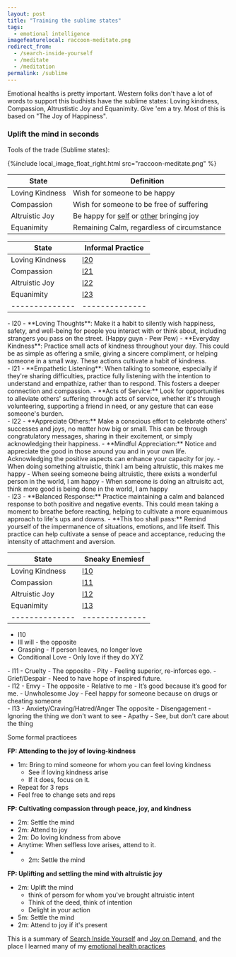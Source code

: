 ```yaml
---
layout: post
title: "Training the sublime states"
tags:
  - emotional intelligence
imagefeaturelocal: raccoon-meditate.png
redirect_from:
  - /search-inside-yourself
  - /meditate
  - /meditation
permalink: /sublime
---
```


Emotional healths is pretty important. Western folks don't have a lot of words to support this budhists have the sublime states: Loving kindness, Compassion, Altrustistic Joy and Equanimity. Give 'em a try. Most of this is based on "The Joy of Happiness".

### Uplift the mind in seconds

Tools of the trade (Sublime states):

{%include local_image_float_right.html src="raccoon-meditate.png" %}

| State           | Definition                                                   |
| --------------- | ------------------------------------------------------------ |
| Loving Kindness | Wish for someone to be happy                                 |
| Compassion      | Wish for someone to be free of suffering                     |
| Altruistic Joy  | Be happy for [self](/joy) or [other](/touching) bringing joy |
| Equanimity      | Remaining Calm, regardless of circumstance                   |

| State           | Informal Practice |
| --------------- | ----------------- |
| Loving Kindness | [l20](l20)        |
| Compassion      | [l21](l21)        |
| Altruistic Joy  | [l22](l22)        |
| Equanimity      | [l23](l23)        |
| --------------  | --------------    |

<div> </div>
- l20
- **Loving Thoughts**: Make it a habit to silently wish happiness, safety, and well-being for people you interact with or think about, including strangers you pass on the street. (Happy guyn - Pew Pew)
- **Everyday Kindness**: Practice small acts of kindness throughout your day. This could be as simple as offering a smile, giving a sincere compliment, or helping someone in a small way. These actions cultivate a habit of kindness.

<div> </div>
- l21
- **Empathetic Listening**: When talking to someone, especially if they're sharing difficulties, practice fully listening with the intention to understand and empathize, rather than to respond. This fosters a deeper connection and compassion.
- **Acts of Service:** Look for opportunities to alleviate others' suffering through acts of service, whether it's through volunteering, supporting a friend in need, or any gesture that can ease someone's burden.

<div> </div>
- l22
- **Appreciate Others:** Make a conscious effort to celebrate others' successes and joys, no matter how big or small. This can be through congratulatory messages, sharing in their excitement, or simply acknowledging their happiness.
- **Mindful Appreciation:** Notice and appreciate the good in those around you and in your own life. Acknowledging the positive aspects can enhance your capacity for joy.
- When doing something altruistic, think I am being altruistic, this makes me happy
- When seeing someone being altruistic, there exists a wonderful person in the world, I am happy
- When someone is doing an altruisitc act, think more good is being done in the world, I am happy

<div> </div>
- l23
- **Balanced Response:** Practice maintaining a calm and balanced response to both positive and negative events. This could mean taking a moment to breathe before reacting, helping to cultivate a more equanimous approach to life's ups and downs.
- **This too shall pass:** Remind yourself of the impermanence of situations, emotions, and life itself. This practice can help cultivate a sense of peace and acceptance, reducing the intensity of attachment and aversion.

<div> </div>

| State           | Sneaky Enemiesf |
| --------------- | --------------- |
| Loving Kindness | [l10](l10)      |
| Compassion      | [l11](l11)      |
| Altruistic Joy  | [l12](l12)      |
| Equanimity      | [l13](l13)      |
| --------------  | --------------  |

- l10
- Ill will - the opposite
- Grasping - If person leaves, no longer love
- Conditional Love - Only love if they do XYZ

<div> </div>
- l11
- Cruelty - The opposite
- Pity - Feeling superior, re-inforces ego.
- Grief/Despair - Need to have hope of inspired future.

<div> </div>
- l12
- Envy - The opposite
- Relative to me - It’s good because it’s good for me.
- Unwholesome Joy - Feel happy for someone because on drugs or cheating someone
<div> </div>
- l13
- Anxiety/Craving/Hatred/Anger The opposite
- Disengagement - Ignoring the thing we don't want to see
- Apathy - See, but don't care about the thing
<div> </div>

Some formal practicees

**FP: Attending to the joy of loving-kindness**

- 1m: Bring to mind someone for whom you can feel loving kindness
  - See if loving kindness arise
  - If it does, focus on it.
- Repeat for 3 reps
- Feel free to change sets and reps

**FP: Cultivating compassion through peace, joy, and kindness**

- 2m: Settle the mind
- 2m: Attend to joy
- 2m: Do loving kindness from above
- Anytime: When selfless love arises, attend to it.
- - 2m: Settle the mind

**FP: Uplifting and settling the mind with altruistic joy**

- 2m: Uplift the mind
  - think of persom for whom you've brought altruistic intent
  - Think of the deed, think of intention
  - Delight in your action
- 5m: Settle the mind
- 2m: Attend to joy if it's present

This is a summary of [Search Inside Yourself](http://www.amazon.com/gp/product/B0070XF474/ref=dp-kindle-redirect?ie=UTF8&btkr=1) and [Joy on Demand](https://www.amazon.com/Joy-Demand-Discovering-Happiness-Within/dp/0062378872), and the place I learned many of my [emotional health practices](/emotional-health)
